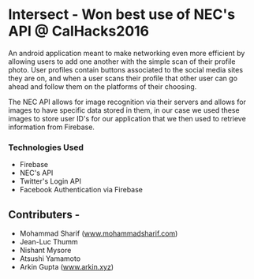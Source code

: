 # Intersect - Won best use of NEC's API @ CalHacks2016

An android application meant to make networking even more efficient by allowing users to add one another with the simple scan of their profile photo. User profiles contain buttons associated to the social media sites they are on, and when a user scans their profile that other user can go ahead and follow them on the platforms of their choosing.

The NEC API allows for image recognition via their servers and allows for images to have specific data stored in them, in our case we used these images to store user ID's for our application that we then used to retrieve information from Firebase.


### Technologies Used
- Firebase
- NEC's API
- Twitter's Login API
- Facebook Authentication via Firebase

## Contributers -
- Mohammad Sharif (www.mohammadsharif.com)
- Jean-Luc Thumm
- Nishant Mysore
- Atsushi Yamamoto
- Arkin Gupta (www.arkin.xyz)
